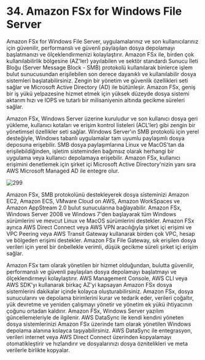 ﻿# 34. Amazon FSx for Windows File Server
Amazon FSx for Windows File Server, uygulamalarınız ve son kullanıcılarınız için güvenilir, performanslı ve güvenli paylaşılan dosya depolamayı başlatmanızı ve ölçeklendirmenizi kolaylaştırır. Amazon FSx ile, birden çok kullanılabilirlik bölgesine (AZ'ler) yayılabilen ve sektör standardı Sunucu İleti Bloğu (Server Message Block - SMB) protokolü kullanılarak binlerce işlem bulut sunucusundan erişilebilen son derece dayanıklı ve kullanılabilir dosya sistemleri başlatabilirsiniz. Zengin bir yönetim ve güvenlik özellikleri seti sağlar ve Microsoft Active Directory (AD) ile bütünleşir. Amazon FSx, geniş bir iş yükü yelpazesine hizmet etmek için yüksek düzeyde dosya sistemi aktarım hızı ve IOPS ve tutarlı bir milisaniyenin altında gecikme süreleri sağlar.

Amazon FSx, Windows Server üzerine kuruludur ve son kullanıcı dosya geri yükleme, kullanıcı kotaları ve erişim kontrol listeleri (ACL'ler) gibi zengin bir yönetimsel özellikler seti sağlar. Windows Server'ın SMB protokolü için yerel desteğiyle, Windows tabanlı uygulamalar tam uyumlu paylaşımlı dosya deposuna erişebilir. SMB dosya paylaşımlarına Linux ve MacOS'tan da erişilebildiğinden, işletim sisteminden bağımsız olarak herhangi bir uygulama veya kullanıcı depolamaya erişebilir. Amazon FSx, kullanıcı erişimini denetlemek için şirket içi Microsoft Active Directory'nizin yanı sıra AWS Microsoft Managed AD ile entegre olur.

![299](https://github.com/fatihes1/AWS-ile-Bulut-Bilisimin-Temelleri/assets/54971670/68d2da29-b92d-4354-ba5a-5467d38330e5)

Amazon FSx, SMB protokolünü destekleyerek dosya sisteminizi Amazon EC2, Amazon ECS, VMware Cloud on AWS, Amazon WorkSpaces ve Amazon AppStream 2.0 bulut sunucularına bağlayabilir. Amazon FSx, Windows Server 2008 ve Windows 7'den başlayarak tüm Windows sürümlerini ve mevcut Linux ve MacOS sürümlerini destekler. Amazon FSx ayrıca AWS Direct Connect veya AWS VPN aracılığıyla şirket içi erişimi ve VPC Peering veya AWS Transit Gateway kullanarak birden çok VPC, hesap ve bölgeden erişimi destekler. Amazon FSx File Gateway, sık erişilen dosya verileri için yerel bir önbellekle verimli, düşük gecikme süreli şirket içi erişim sağlar.

Amazon FSx tam olarak yönetilen bir hizmet olduğundan, bulutta güvenilir, performanslı ve güvenli paylaşılan dosya depolamayı başlatmayı ve ölçeklendirmeyi kolaylaştırır. AWS Management Console, AWS CLI veya AWS SDK'yı kullanarak birkaç AZ'yi kapsayan Amazon FSx dosya sistemlerini dakikalar içinde kolayca oluşturabilirsiniz. Amazon FSx, dosya sunucularını ve depolama birimlerini kurar ve tedarik eder, verileri çoğaltır, yük devretme ve yeniden çalışmayı yönetir ve yönetim ek yükü ihtiyacının çoğunu ortadan kaldırır. Amazon FSx, Windows Server yazılım güncellemeleriyle de ilgilenir. AWS DataSync ile kendi kendini yöneten dosya sistemlerinizi Amazon FSx üzerinde tam olarak yönetilen Windows depolama alanına kolayca taşıyabilirsiniz. AWS DataSync ile entegrasyon, verileri internet veya AWS Direct Connect üzerinden kopyalamayı otomatikleştirir ve hızlandırır ve dosyalarınızı dosya öznitelikleri ve meta verilerle birlikte kopyalar.
